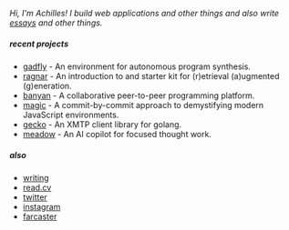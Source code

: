_Hi, I'm Achilles! I build web applications and other things and also write [essays](https://killthebuddha.pub) and other things._

##### recent projects

- [gadfly](https://github.com/killthebuddh4/gadfly) - An environment for autonomous program synthesis.
- [ragnar](https://github.com/killthebuddh4/ragnar) - An introduction to and starter kit for (r)etrieval (a)ugmented (g)eneration.
- [banyan](https://github.com/killthebuddh4/banyan) - A collaborative peer-to-peer programming platform.
- [magic](https://github.com/killthebuddh4/magic) - A commit-by-commit approach to demystifying modern JavaScript environments.
- [gecko](https://github.com/killthebuddh4/gecko) - An XMTP client library for golang.
- [meadow](https://github.com/meadow-sh/meadow) - An AI copilot for focused thought work.

##### also

- [writing](https://killthebuddha.pub)
- [read.cv](https://read.cv/achilles)
- [twitter](https://twitter.com/killthebuddha_)
- [instagram](https://instagram.com/killthebuddh4)
- [farcaster](https://warpcast.com/ktb)


